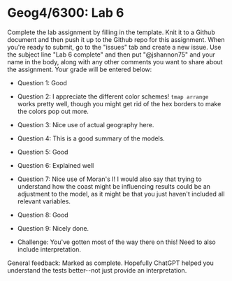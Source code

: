 # Geog4/6300: Lab 6

Complete the lab assignment by filling in the template. Knit it to a Github document and then push it up to the Github repo for this assignment. When you're ready to submit, go to the "issues" tab and create a new issue. Use the subject line "Lab 6 complete" and then put "@jshannon75" and your name in the body, along with any other comments you want to share about the assignment. Your grade will be entered below:

* Question 1: Good<p>
* Question 2: I appreciate the different color schemes! `tmap arrange` works pretty well, though you might get rid of the hex borders to make the colors pop out more.<p>
* Question 3: Nice use of actual geography here.<p>
* Question 4: This is a good summary of the models.<p>
* Question 5: Good<p>
* Question 6: Explained well<p>
* Question 7: Nice use of Moran's I! I would also say that trying to understand how the coast might be influencing results could be an adjustment to the model, as it might be that you just haven't included all relevant variables.<p>
* Question 8: Good<p>
* Question 9: Nicely done.<p>
* Challenge: You've gotten most of the way there on this! Need to also include interpretation.<p>
<p>
General feedback: Marked as complete. Hopefully ChatGPT helped you understand the tests better--not just provide an interpretation. 
